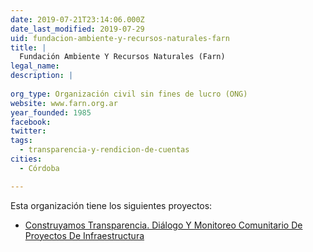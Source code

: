```yaml
---
date: 2019-07-21T23:14:06.000Z
date_last_modified: 2019-07-29
uid: fundacion-ambiente-y-recursos-naturales-farn
title: |
  Fundación Ambiente Y Recursos Naturales (Farn)
legal_name: 
description: |
  
org_type: Organización civil sin fines de lucro (ONG)
website: www.farn.org.ar
year_founded: 1985
facebook: 
twitter: 
tags:
  - transparencia-y-rendicion-de-cuentas
cities: 
  - Córdoba

---
```


Esta organización tiene los siguientes proyectos:

- [Construyamos Transparencia. Diálogo Y Monitoreo Comunitario De Proyectos De Infraestructura](/proyectos/construyamos-transparencia-dialogo-y-monitoreo-comunitario-de-proyectos-de-infraestructura)
